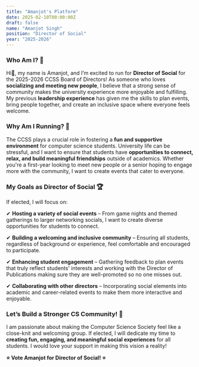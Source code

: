 ```yaml
---
title: "Amanjot's Platform"
date: 2025-02-10T00:00:00Z
draft: false
name: "Amanjot Singh"
position: "Director of Social"
year: "2025-2026"
---
```


### Who Am I? 👤

Hi👋, my name is Amanjot, and I’m excited to run for **Director of Social** for the 2025-2026 CCSS Board of Directors! As someone who loves **socializing and meeting new people**, I believe that a strong sense of community makes the university experience more enjoyable and fulfilling. My previous **leadership experience** has given me the skills to plan events, bring people together, and create an inclusive space where everyone feels welcome.

### Why Am I Running? 🎉

The CCSS plays a crucial role in fostering a **fun and supportive environment** for computer science students. University life can be stressful, and I want to ensure that students have **opportunities to connect, relax, and build meaningful friendships** outside of academics. Whether you're a first-year looking to meet new people or a senior hoping to engage more with the community, I want to create events that cater to everyone.

### My Goals as Director of Social 🏆

If elected, I will focus on:

✔ **Hosting a variety of social events** – From game nights and themed gatherings to larger networking socials, I want to create diverse opportunities for students to connect.

✔ **Building a welcoming and inclusive community** – Ensuring all students, regardless of background or experience, feel comfortable and encouraged to participate.

✔ **Enhancing student engagement** – Gathering feedback to plan events that truly reflect students' interests and working with the Director of Publications making sure they are well-promoted so no one misses out.

✔ **Collaborating with other directors** – Incorporating social elements into academic and career-related events to make them more interactive and enjoyable.

### Let’s Build a Stronger CS Community! 💪

I am passionate about making the Computer Science Society feel like a close-knit and welcoming group. If elected, I will dedicate my time to **creating fun, engaging, and meaningful social experiences** for all students. I would love your support in making this vision a reality!

**⭐ Vote Amanjot for Director of Social! ⭐**
